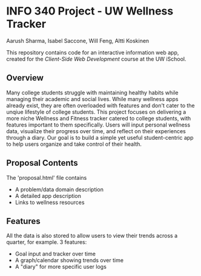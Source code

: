 # INFO 340 Project - UW Wellness Tracker
Aarush Sharma, Isabel Saccone, Will Feng, Altti Koskinen

This repository contains code for an interactive information web app, created for the _Client-Side Web Development_ course at the UW iSchool.

## Overview

Many college students struggle with maintaining healthy habits while managing their academic and social lives. While many wellness apps already exist, they are often overloaded with features and don't cater to the unqiue lifestyle of college students. This project focuses on delivering a more niche Wellness and Fitness tracker catered to college students, with features important to them specifically.
Users will input personal wellness data, visualize their progress over time, and reflect on their experiences through a diary. Our goal is to build a simple yet useful student-centric app to help users organize and take control of their health.

## Proposal Contents

The 'proposal.html' file contains
- A problem/data domain description
- A detailed app description
- Links to wellness resources

## Features

All the data is also stored to allow users to view their trends across a quarter, for example.
3 features: 
- Goal input and tracker over time
- A graph/calendar showing trends over time
- A "diary" for more specific user logs